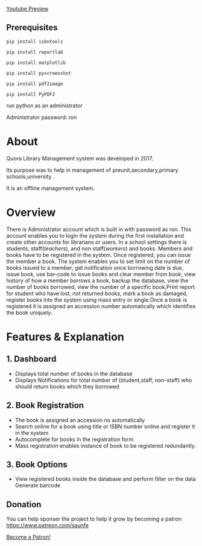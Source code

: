 [Youtube Preview](https://www.youtube.com/watch?v=1dElFvVqpXg)


## Prerequisites

`pip install isbntools `

`pip install reportlab`

`pip install matplotlib`

`pip install pyscreenshot`

`pip install pdf2image`

`pip install PyPDF2`



run python as an administrator




Administrator password: ron

# About
Quora Library Management system was developed in 2017.

Its purpose was to help in management of preunit,secondary,primary schools,university .

It is an offline management system.  

# Overview

There is Administrator account which is built in with password as ron. This account enables you to login the system during the first installation and create other accounts for librarians or users.
In a school settings there is students, staff(_teachers_), and non staff(_workers_) and books. Members and books have to be registered in the system.
Once registered, you can issue the member a book. 
The system enables you to set limit on the number of books issued to a member, get notification once borrowing date is due, issue book, use bar-code to issue books and clear member from book, view history of how a member borrows a book, backup the database, view the number of books borrowed, view the number of a specific book,Print report for student who have lost, not returned books, mark a book as damaged, register books into the system using mass entry or single.Once a book is registered it is assigned an accession number automatically which identifies the book uniquely.

# Features & Explanation

## 1. Dashboard
*  Displays total number of books in the database 
*  Displays Notifications for total number of (student,staff, non-staff) who should return books which they borrowed
## 2. Book Registration
* The book is assigned an accession no automatically
* Search online for a book using title or ISBN number online and register it in the system
* Autocomplete for books in the registration form
* Mass registration enables instance of book to be registered redundantly.
## 3. Book Options
* View registered books inside the database and perform filter on the data
 Generate barcode

## Donation

You can help sponser the project to help it grow by becoming a patron
https://www.patreon.com/saunfe

<a href="https://www.patreon.com/bePatron?u=47181738" data-patreon-widget-type="become-patron-button">Become a Patron!</a><script async src="https://c6.patreon.com/becomePatronButton.bundle.js"></script>
